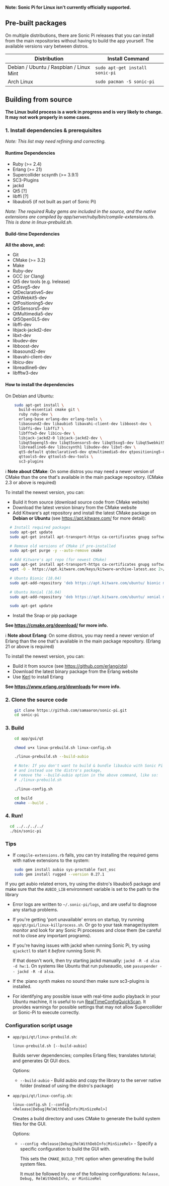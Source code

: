 **Note: Sonic Pi for Linux isn't currently officially supported.**

## Pre-built packages

On multiple distributions, there are Sonic Pi releases that you can install from the main
repositories without having to build the app yourself. The available versions vary between distros.

| Distribution | Install Command |
|---|---|
| Debian / Ubuntu / Raspbian / Linux Mint | `sudo apt-get install sonic-pi` |
| Arch Linux | `sudo pacman -S sonic-pi` |

## Building from source

**The Linux build process is a work in progress and is very likely to change. It may not work properly in some cases.**

### 1. Install dependencies & prerequisites

_Note: This list may need refining and correcting._

#### Runtime Dependencies

* Ruby (>= 2.4)
* Erlang (>= 21)
* Supercollider scsynth (>= 3.9.1)
* SC3-Plugins
* jackd
* Qt5 [?]
* libffi [?]
* libaubio5 (if not built as part of Sonic Pi)

_Note: The required Ruby gems are included in the source, and the native extensions are compiled by app/server/ruby/bin/compile-extensions.rb. This is done in linux-prebuild.sh._

#### Build-time Dependencies

**All the above, and:**

* Git
* CMake (>= 3.2)
* Make
* Ruby-dev
* GCC (or Clang)
* Qt5 dev tools (e.g. lrelease)
* Qt5svg5-dev
* QtDeclarative5-dev
* Qt5Webkit5-dev
* QtPositioning5-dev
* Qt5Sensors5-dev
* QtMultimedia5-dev
* Qt5OpenGL5-dev
* libffi-dev
* libjack-jackd2-dev
* libxt-dev
* libudev-dev
* libboost-dev
* libasound2-dev
* libavahi-client-dev
* libicu-dev
* libreadline6-dev
* libfftw3-dev

#### How to install the dependencies

On Debian and Ubuntu:

```bash
    sudo apt-get install \
      build-essential cmake git \
      ruby ruby-dev \
      erlang-base erlang-dev erlang-tools \
      libasound2-dev libaubio5 libavahi-client-dev libboost-dev \
      libffi-dev libffi7 \
      libfftw3-dev libicu-dev \
      libjack-jackd2-0 libjack-jackd2-dev \
      libqt5opengl5-dev libqt5sensors5-dev libqt5svg5-dev libqt5webkit5-dev \
      libreadline6-dev libscsynth1 libudev-dev libxt-dev \
      qt5-default qtdeclarative5-dev qtmultimedia5-dev qtpositioning5-dev \
      qttools5-dev qttools5-dev-tools \
      sc3-plugins
```

:information_source: **Note about CMake**: On some distros you may need a newer version of CMake
than the one that's available in the main package repository. (CMake 2.3 or above is required)

To install the newest version, you can:

* Build it from source (download source code from CMake website)
* Download the latest version binary from the CMake website
* Add Kitware's apt repository and install the latest CMake package on **Debian or Ubuntu** (see https://apt.kitware.com/ for more detail):

```bash
  # Install required packages
  sudo apt-get update
  sudo apt-get install apt-transport-https ca-certificates gnupg software-properties-common wget

  # Remove old versions of CMake if pre-installed
  sudo apt-get purge -y --auto-remove cmake

  # Add Kitware's apt repo (for newest CMake)
  sudo apt-get install apt-transport-https ca-certificates gnupg software-properties-common wget
  wget -O - https://apt.kitware.com/keys/kitware-archive-latest.asc 2>/dev/null | sudo apt-key add -

  # Ubuntu Bionic (18.04)
  sudo apt-add-repository 'deb https://apt.kitware.com/ubuntu/ bionic main'

  # Ubuntu Xenial (16.04)
  sudo apt-add-repository 'deb https://apt.kitware.com/ubuntu/ xenial main'

  sudo apt-get update
```

* Install the Snap or pip package

**See https://cmake.org/download/ for more info.**
  
:information_source: **Note about Erlang**: On some distros, you may need a newer version of Erlang
than the one that's available in the main package repository. (Erlang 21 or above is required)
  
To install the newest version, you can:

* Build it from source (see https://github.com/erlang/otp)
* Download the latest binary package from the Erlang website
* Use [Kerl](https://github.com/kerl/kerl) to install Erlang

**See https://www.erlang.org/downloads for more info.**

### 2. Clone the source code

```bash
    git clone https://github.com/samaaron/sonic-pi.git
    cd sonic-pi
```

### 3. Build

```bash
    cd app/gui/qt

    chmod u+x linux-prebuild.sh linux-config.sh

    ./linux-prebuild.sh --build-aubio

    # Note: If you don't want to build & bundle libaubio with Sonic Pi
    # and instead use the distro's package,
    # remove the --build-aubio option in the above command, like so:
    # ./linux-prebuild.sh

    ./linux-config.sh

    cd build
    cmake --build .
```

### 4. Run!

```bash
  cd ../../../../
  ./bin/sonic-pi
```

### Tips

* If `compile-extensions.rb` fails, you can try installing the required gems with native extensions to the system:

```bash
    sudo gem install aubio sys-proctable fast_osc
    sudo gem install rugged --version 0.27.1
```

  If you get aubio related errors, try using the distro's libaubio5 package and make sure that the
  `AUBIO_LIB` environment variable is set to the path to the library

* Error logs are written to `~/.sonic-pi/logs`, and are useful to diagnose any startup problems.

* If you're getting 'port unavailable' errors on startup, try running
  `app/qt/gui/linux-killprocess.sh`. Or go to your task manager/system monitor and look for any Sonic
  Pi processes and close them (be careful not to close any important programs).

* If you're having issues with jackd when running Sonic Pi, try using `qjackctl` to start it *before* running Sonic Pi.

  If that doesn't work, then try starting jackd manually: `jackd -R -d alsa -d hw:1`.
  On systems like Ubuntu that run pulseaudio, use `pasuspender -- jackd -R -d alsa`.

* If the :piano synth makes no sound then make sure sc3-plugins is installed.

* For identifying any possible issue with real-time audio playback in your Ubuntu machine, it is
  useful to run [RealTimeConfigQuickScan](https://github.com/raboof/realtimeconfigquickscan). It
  provides warnings for possible settings that may not allow Supercollider or Sonic-Pi to execute correctly.

### Configuration script usage

* `app/gui/qt/linux-prebuild.sh`:

    `linux-prebuild.sh [--build-aubio]`

    Builds server dependencies; compiles Erlang files; translates tutorial; and generates Qt GUI docs.

    Options:

    * `--build-aubio` - Build aubio and copy the library to the server native folder (instead of using the distro's package)


* `app/gui/qt/linux-config.sh`:

    `linux-config.sh [--config <Release|Debug|RelWithDebInfo|MinSizeRel>]`

    Creates a build directory and uses CMake to generate the build system files for the GUI.

    Options:

    * `--config <Release|Debug|RelWithDebInfo|MinSizeRel>` - Specify a specific configuration to build the GUI with.

      This sets the `CMAKE_BUILD_TYPE` option when generating the build system files.

      It must be followed by one of the following configurations: `Release, Debug, RelWithDebInfo, or MinSizeRel`
